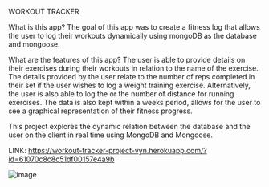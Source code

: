 WORKOUT TRACKER

What is this app?
The goal of this app was to create a fitness log that allows the user to log their workouts dynamically using mongoDB as the database and mongoose.

What are the features of this app?
The user is able to provide details on their exercises during their workouts in relation to the name of the exercise.
The details provided by the user relate to the number of reps completed in their set if the user wishes to log a weight training exercise.
Alternatively, the user is also able to log the or the number of distance for running exercises.
The data is also kept within a weeks period, allows for the user to see a graphical representation of their fitness progress.

This project explores the dynamic relation between the database and the user on the client in real time using MongoDB and Mongoose.

LINK: https://workout-tracker-project-vyn.herokuapp.com/?id=61070c8c8c51df00157e4a9b

![image](https://user-images.githubusercontent.com/78232183/127933165-9681c9bf-d2b1-4127-be36-58bd8dc1a338.png)
